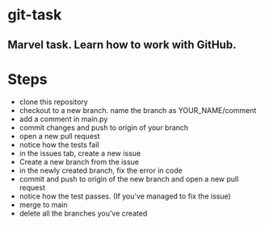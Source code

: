 # git-task

## Marvel task. Learn how to work with GitHub.

# Steps
 - clone this repository
 - checkout to a new branch. name the branch as YOUR_NAME/comment
 - add a comment in main.py
 - commit changes and push to origin of your branch 
 - open a new pull request
 - notice how the tests fail
 - in the issues tab, create a new issue 
 - Create a new branch from the issue
 - in the newly created branch, fix the error in code
 - commit and push to origin of the new branch and open a new pull request
 - notice how the test passes. (If you've managed to fix the issue)
 - merge to main
 - delete all the branches you've created
